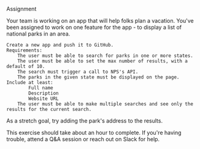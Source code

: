 Assignment

Your team is working on an app that will help folks plan a vacation. You've been assigned to work on one feature for the app - to display a list of national parks in an area.

    Create a new app and push it to GitHub.
    Requirements:
        The user must be able to search for parks in one or more states.
        The user must be able to set the max number of results, with a default of 10.
        The search must trigger a call to NPS's API.
        The parks in the given state must be displayed on the page. Include at least:
            Full name
            Description
            Website URL
        The user must be able to make multiple searches and see only the results for the current search.

As a stretch goal, try adding the park's address to the results.

This exercise should take about an hour to complete. If you're having trouble, attend a Q&A session or reach out on Slack for help.
